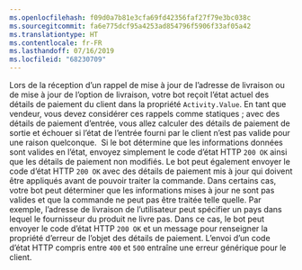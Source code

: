 ```yaml
---
ms.openlocfilehash: f09d0a7b81e3cfa69fd42356faf27f79e3bc038c
ms.sourcegitcommit: fa6e775dcf95a4253ad854796f5906f33af05a42
ms.translationtype: HT
ms.contentlocale: fr-FR
ms.lasthandoff: 07/16/2019
ms.locfileid: "68230709"
---
```

Lors de la réception d’un rappel de mise à jour de l’adresse de livraison ou de mise à jour de l’option de livraison, votre bot reçoit l’état actuel des détails de paiement du client dans la propriété `Activity.Value`.
En tant que vendeur, vous devez considérer ces rappels comme statiques ; avec des détails de paiement d’entrée, vous allez calculer des détails de paiement de sortie et échouer si l’état de l’entrée fourni par le client n’est pas valide pour une raison quelconque. 
Si le bot détermine que les informations données sont valides en l’état, envoyez simplement le code d’état HTTP `200 OK` ainsi que les détails de paiement non modifiés. Le bot peut également envoyer le code d’état HTTP `200 OK` avec des détails de paiement mis à jour qui doivent être appliqués avant de pouvoir traiter la commande. Dans certains cas, votre bot peut déterminer que les informations mises à jour ne sont pas valides et que la commande ne peut pas être traitée telle quelle. Par exemple, l’adresse de livraison de l’utilisateur peut spécifier un pays dans lequel le fournisseur du produit ne livre pas. Dans ce cas, le bot peut envoyer le code d’état HTTP `200 OK` et un message pour renseigner la propriété d’erreur de l’objet des détails de paiement. L’envoi d’un code d’état HTTP compris entre `400` et `500` entraîne une erreur générique pour le client.
